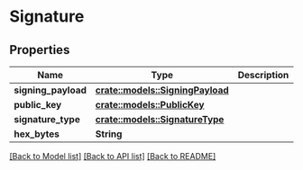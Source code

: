 # Signature

## Properties

Name | Type | Description | Notes
------------ | ------------- | ------------- | -------------
**signing_payload** | [**crate::models::SigningPayload**](SigningPayload.md) |  | 
**public_key** | [**crate::models::PublicKey**](PublicKey.md) |  | 
**signature_type** | [**crate::models::SignatureType**](SignatureType.md) |  | 
**hex_bytes** | **String** |  | 

[[Back to Model list]](../README.md#documentation-for-models) [[Back to API list]](../README.md#documentation-for-api-endpoints) [[Back to README]](../README.md)



